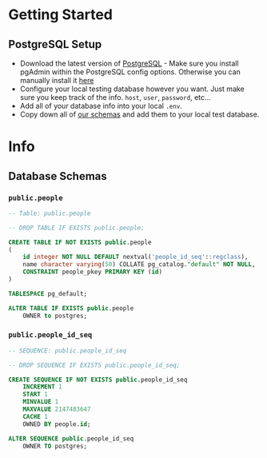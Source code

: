 # Getting Started
## PostgreSQL Setup

- Download the latest version of [PostgreSQL](https://www.postgresql.org/download/) - Make sure you install pgAdmin within the PostgreSQL config options. Otherwise you can manually install it [here](https://www.pgadmin.org/)
- Configure your local testing database however you want. Just make sure you keep track of the info. `host`, `user`, `password`, etc...
- Add all of your database info into your local `.env`. 
- Copy down all of [our schemas](https://github.com/Minuteman-PWD-2025/Biotech-CSI-Server/blob/psql-implmentation/README.md#database-schemas) and add them to your local test database.

# Info
## Database Schemas

### `public.people`
```sql
-- Table: public.people

-- DROP TABLE IF EXISTS public.people;

CREATE TABLE IF NOT EXISTS public.people
(
    id integer NOT NULL DEFAULT nextval('people_id_seq'::regclass),
    name character varying(50) COLLATE pg_catalog."default" NOT NULL,
    CONSTRAINT people_pkey PRIMARY KEY (id)
)

TABLESPACE pg_default;

ALTER TABLE IF EXISTS public.people
    OWNER to postgres;
```
### `public.people_id_seq`
```sql
-- SEQUENCE: public.people_id_seq

-- DROP SEQUENCE IF EXISTS public.people_id_seq;

CREATE SEQUENCE IF NOT EXISTS public.people_id_seq
    INCREMENT 1
    START 1
    MINVALUE 1
    MAXVALUE 2147483647
    CACHE 1
    OWNED BY people.id;

ALTER SEQUENCE public.people_id_seq
    OWNER TO postgres;
```

